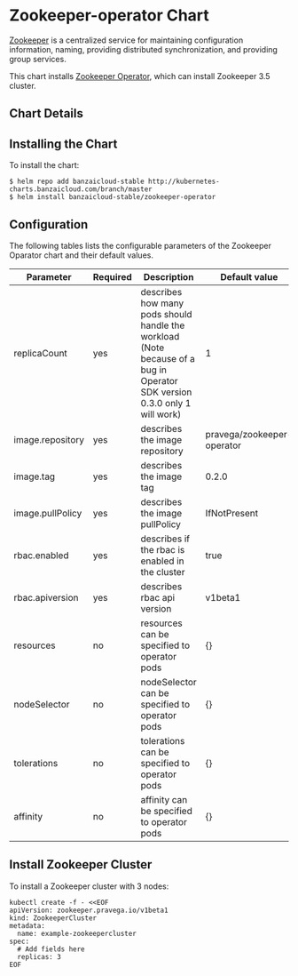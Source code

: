 # Zookeeper-operator Chart

[Zookeeper](https://zookeeper.apache.org/) is a centralized service for maintaining configuration information, naming, providing distributed synchronization, and providing group services.

This chart installs [Zookeeper Operator](https://github.com/pravega/zookeeper-operator), which can install Zookeeper 3.5 cluster.

## Chart Details

## Installing the Chart

To install the chart:

```
$ helm repo add banzaicloud-stable http://kubernetes-charts.banzaicloud.com/branch/master
$ helm install banzaicloud-stable/zookeeper-operator
```

## Configuration

The following tables lists the configurable parameters of the Zookeeper Oparator chart and their default values.

| Parameter | Required | Description | Default value |
| --------- | -------- | ----------- | ------------- |
| replicaCount | yes | describes how many pods should handle the workload (Note because of a bug in Operator SDK version 0.3.0 only 1 will work) | 1 |
| image.repository | yes | describes the image repository | pravega/zookeeper-operator |
| image.tag | yes | describes the image tag | 0.2.0 |
| image.pullPolicy | yes | describes the image pullPolicy | IfNotPresent |
| rbac.enabled | yes | describes if the rbac is enabled in the cluster | true |
| rbac.apiversion | yes | describes rbac api version | v1beta1 |
| resources | no | resources can be specified to operator pods | {} |
| nodeSelector | no | nodeSelector can be specified to operator pods | {} |
| tolerations | no | tolerations can be specified to operator pods | {} |
| affinity | no | affinity can be specified to operator pods | {} |


## Install Zookeeper Cluster

To install a Zookeeper cluster with 3 nodes:

```
kubectl create -f - <<EOF
apiVersion: zookeeper.pravega.io/v1beta1
kind: ZookeeperCluster
metadata:
  name: example-zookeepercluster
spec:
  # Add fields here
  replicas: 3
EOF
```